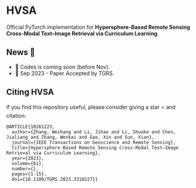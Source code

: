 # HVSA

Official PyTorch implementation for **Hypersphere-Based Remote Sensing Cross-Modal Text–Image Retrieval via Curriculum Learning**.

## News :tada:
- 📣 Codes is coming soon (before Nov). 
- 📣 Sep 2023 - Paper Accepted by TGRS.

## Citing HVSA
If you find this repository useful, please consider giving a star :star: and citation:
```
@ARTICLE{10261223,
  author={Zhang, Weihang and Li, Jihao and Li, Shuoke and Chen, Jialiang and Zhang, Wenkai and Gao, Xin and Sun, Xian},
  journal={IEEE Transactions on Geoscience and Remote Sensing}, 
  title={Hypersphere-Based Remote Sensing Cross-Modal Text–Image Retrieval via Curriculum Learning}, 
  year={2023},
  volume={61},
  number={},
  pages={1-15},
  doi={10.1109/TGRS.2023.3318227}}
```
